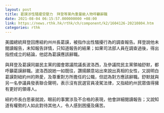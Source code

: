 ```yaml
---
layout: post
title: 葛謨涉性騷擾受壓力　拜登等黨內重量級人物呼籲辭職
date: 2021-08-04 06:15:57.000000000 +08:00
link: https://news.rthk.hk/rthk/ch/component/k2/1604126-20210804.htm
categories: rthk
---
```


美國總統拜登回應紐約州州長葛謨，被指作出性騷擾行為的調查報告。拜登說他未閱讀報告，未知報告詳情，只知道報告的結果；如果司法部人員在調查過後，得出指控成立的結論，他認為葛謨應該辭職。

與拜登及葛謨同屬民主黨的國會眾議院議長波洛西，及參議院民主黨領袖舒默，都呼籲葛謨辭職。波洛西說她一如既往，讚揚願意站出來說出真相的女性，又說明白葛謨對紐約州的熱愛，及尊重對方所擔任的公職，但認為對方應該辭職。舒默就與另一名參議員發表聯合聲明，表示沒有民選官員凌駕法律，又指紐約州民眾值得擁有更好的領導人。

紐約市長白思豪就說，眼前的事實涉及不合格的表現，他會詳細閱讀報告；又說知道有權勢的人如此對待其他人，令人感到困擾及痛苦。
